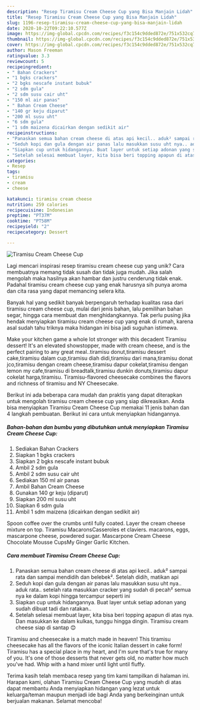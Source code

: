 ```yaml
---
description: "Resep Tiramisu Cream Cheese Cup yang Bisa Manjain Lidah"
title: "Resep Tiramisu Cream Cheese Cup yang Bisa Manjain Lidah"
slug: 1196-resep-tiramisu-cream-cheese-cup-yang-bisa-manjain-lidah
date: 2020-10-22T09:22:10.577Z
image: https://img-global.cpcdn.com/recipes/f3c154c9dded872e/751x532cq70/tiramisu-cream-cheese-cup-foto-resep-utama.jpg
thumbnail: https://img-global.cpcdn.com/recipes/f3c154c9dded872e/751x532cq70/tiramisu-cream-cheese-cup-foto-resep-utama.jpg
cover: https://img-global.cpcdn.com/recipes/f3c154c9dded872e/751x532cq70/tiramisu-cream-cheese-cup-foto-resep-utama.jpg
author: Mason Freeman
ratingvalue: 3.3
reviewcount: 5
recipeingredient:
- " Bahan Crackers"
- "1 bgks crackers"
- "2 bgks nescafe instant bubuk"
- "2 sdm gula"
- "2 sdm susu cair uht"
- "150 ml air panas"
- " Bahan Cream Cheese"
- "140 gr keju diparut"
- "200 ml susu uht"
- "6 sdm gula"
- "1 sdm maizena dicairkan dengan sedikit air"
recipeinstructions:
- "Panaskan semua bahan cream cheese di atas api kecil.. aduk² sampai rata dan sampai mendidih dan belebek². Setelah didih, matikan api"
- "Seduh kopi dan gula dengan air panas lalu masukkan susu uht nya.. aduk rata.. setelah rata masukkan cracker yang sudah di pecah² semua nya ke dalam kopi hingga tercampur seperti ini"
- "Siapkan cup untuk hidangannya. Buat layer untuk setiap adonan yang sudah dibuat tadi dan ratakan.."
- "Setelah selesai membuat layer, kita bisa beri topping apapun di atas nya. Dan masukkan ke dalam kulkas, tunggu hingga dingin. Tiramisu cream cheese siap di santap 😊"
categories:
- Resep
tags:
- tiramisu
- cream
- cheese

katakunci: tiramisu cream cheese 
nutrition: 259 calories
recipecuisine: Indonesian
preptime: "PT37M"
cooktime: "PT58M"
recipeyield: "2"
recipecategory: Dessert

---
```



![Tiramisu Cream Cheese Cup](https://img-global.cpcdn.com/recipes/f3c154c9dded872e/751x532cq70/tiramisu-cream-cheese-cup-foto-resep-utama.jpg)

Lagi mencari inspirasi resep tiramisu cream cheese cup yang unik? Cara membuatnya memang tidak susah dan tidak juga mudah. Jika salah mengolah maka hasilnya akan hambar dan justru cenderung tidak enak. Padahal tiramisu cream cheese cup yang enak harusnya sih punya aroma dan cita rasa yang dapat memancing selera kita.

Banyak hal yang sedikit banyak berpengaruh terhadap kualitas rasa dari tiramisu cream cheese cup, mulai dari jenis bahan, lalu pemilihan bahan segar, hingga cara membuat dan menghidangkannya. Tak perlu pusing jika hendak menyiapkan tiramisu cream cheese cup yang enak di rumah, karena asal sudah tahu triknya maka hidangan ini bisa jadi suguhan istimewa.

Make your kitchen game a whole lot stronger with this decadent Tiramisu dessert! It&#39;s an elevated showstopper, made with cream cheese, and is the perfect pairing to any great meal..tiramisu donut,tiramisu dessert cake,tiramisu dalam cup,tiramisu diah didi,tiramisu dari mana,tiramisu donat jco,tiramisu dengan cream cheese,tiramisu dapur cokelat,tiramisu dengan lemon my cafe,tiramisu di breadtalk,tiramisu dunkin donuts,tiramisu dapur cokelat harga,tiramisu. Tiramisu-flavored cheesecake combines the flavors and richness of tiramisu and NY Cheesecake.


Berikut ini ada beberapa cara mudah dan praktis yang dapat diterapkan untuk mengolah tiramisu cream cheese cup yang siap dikreasikan. Anda bisa menyiapkan Tiramisu Cream Cheese Cup memakai 11 jenis bahan dan 4 langkah pembuatan. Berikut ini cara untuk menyiapkan hidangannya.

<!--inarticleads1-->

##### Bahan-bahan dan bumbu yang dibutuhkan untuk menyiapkan Tiramisu Cream Cheese Cup:

1. Sediakan  Bahan Crackers
1. Siapkan 1 bgks crackers
1. Siapkan 2 bgks nescafe instant bubuk
1. Ambil 2 sdm gula
1. Ambil 2 sdm susu cair uht
1. Sediakan 150 ml air panas
1. Ambil  Bahan Cream Cheese
1. Gunakan 140 gr keju (diparut)
1. Siapkan 200 ml susu uht
1. Siapkan 6 sdm gula
1. Ambil 1 sdm maizena (dicairkan dengan sedikit air)


Spoon coffee over the crumbs until fully coated. Layer the cream cheese mixture on top. Tiramisu MacaronsCasseroles et claviers. macarons, eggs, mascarpone cheese, powdered sugar. Mascarpone Cream Cheese Chocolate Mousse CupsMy Ginger Garlic Kitchen. 

<!--inarticleads2-->

##### Cara membuat Tiramisu Cream Cheese Cup:

1. Panaskan semua bahan cream cheese di atas api kecil.. aduk² sampai rata dan sampai mendidih dan belebek². Setelah didih, matikan api
1. Seduh kopi dan gula dengan air panas lalu masukkan susu uht nya.. aduk rata.. setelah rata masukkan cracker yang sudah di pecah² semua nya ke dalam kopi hingga tercampur seperti ini
1. Siapkan cup untuk hidangannya. Buat layer untuk setiap adonan yang sudah dibuat tadi dan ratakan..
1. Setelah selesai membuat layer, kita bisa beri topping apapun di atas nya. Dan masukkan ke dalam kulkas, tunggu hingga dingin. Tiramisu cream cheese siap di santap 😊


Tiramisu and cheesecake is a match made in heaven! This tiramisu cheesecake has all the flavors of the iconic Italian dessert in cake form! Tiramisu has a special place in my heart, and I&#39;m sure that&#39;s true for many of you. It&#39;s one of those desserts that never gets old, no matter how much you&#39;ve had. Whip with a hand mixer until light until fluffy. 

Terima kasih telah membaca resep yang tim kami tampilkan di halaman ini. Harapan kami, olahan Tiramisu Cream Cheese Cup yang mudah di atas dapat membantu Anda menyiapkan hidangan yang lezat untuk keluarga/teman maupun menjadi ide bagi Anda yang berkeinginan untuk berjualan makanan. Selamat mencoba!
